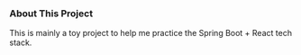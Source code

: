 ### About This Project
This is mainly a toy project to help me practice the Spring Boot + React tech stack.
